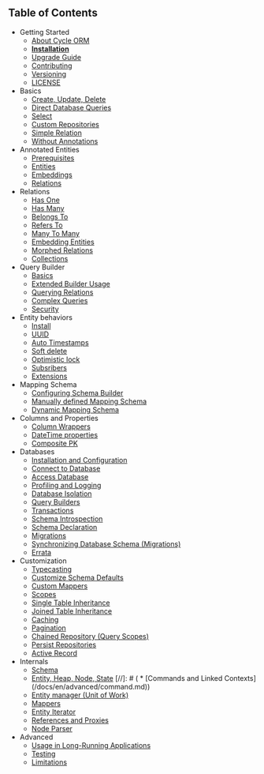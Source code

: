 Table of Contents
----------------

* Getting Started
  * [About Cycle ORM](/docs/en/intro/about.md)
  * [**Installation**](/docs/en/intro/install.md)
  * [Upgrade Guide](/docs/en/intro/upgrade.md)
  * [Contributing](contributing.md)
  * [Versioning](/docs/en/intro/semver.md)
  * [LICENSE](license.md)
* Basics
  * [Create, Update, Delete](/docs/en/basic/crud.md)
  * [Direct Database Queries](/docs/en/basic/direct-database-queries.md)
  * [Select](/docs/en/basic/select.md)
  * [Custom Repositories](/docs/en/basic/repository.md)
  * [Simple Relation](/docs/en/basic/relation.md)
  * [Without Annotations](/docs/en/basic/no-annotations.md)
* Annotated Entities
  * [Prerequisites](/docs/en/annotated/prerequisites.md)
  * [Entities](/docs/en/annotated/entity.md)
  * [Embeddings](/docs/en/annotated/embeddings.md)
  * [Relations](/docs/en/annotated/relations.md)
* Relations
  * [Has One](/docs/en/relation/has-one.md)
  * [Has Many](/docs/en/relation/has-many.md)
  * [Belongs To](/docs/en/relation/belongs-to.md)
  * [Refers To](/docs/en/relation/refers-to.md)
  * [Many To Many](/docs/en/relation/many-to-many.md)
  * [Embedding Entities](/docs/en/relation/embedded.md)
  * [Morphed Relations](/docs/en/relation/morphed.md)
  * [Collections](/docs/en/relation/collections.md)
* Query Builder
  * [Basics](/docs/en/query-builder/basic.md)
  * [Extended Builder Usage](/docs/en/query-builder/extended.md)
  * [Querying Relations](/docs/en/query-builder/relations.md)
  * [Complex Queries](/docs/en/query-builder/complex.md)
  * [Security](/docs/en/query-builder/security.md)
* Entity behaviors
  * [Install](/docs/en/entity-behaviors/install.md)
  * [UUID](/docs/en/entity-behaviors/uuid.md)
  * [Auto Timestamps](/docs/en/entity-behaviors/timestamps.md)
  * [Soft delete](/docs/en/entity-behaviors/soft-delete.md)
  * [Optimistic lock](/docs/en/entity-behaviors/optimistic-lock.md)
  * [Subsribers](/docs/en/entity-behaviors/hooks.md)
  * [Extensions](/docs/en/entity-behaviors/extensions.md)
* Mapping Schema
  * [Configuring Schema Builder](/docs/en/advanced/schema-builder.md)
  * [Manually defined Mapping Schema](/docs/en/advanced/manual.md)
  * [Dynamic Mapping Schema](/docs/en/advanced/dynamic-schema.md)
* Columns and Properties
  * [Column Wrappers](/docs/en/advanced/column-wrappers.md)
  * [DateTime properties](/docs/en/advanced/datetime.md)
  * [Composite PK](/docs/en/advanced/composite-pk.md)
* Databases
  * [Installation and Configuration](/docs/en/database/configuration.md)
  * [Connect to Database](/docs/en/database/connect.md)
  * [Access Database](/docs/en/database/access.md)
  * [Profiling and Logging](/docs/en/database/profiling.md)
  * [Database Isolation](/docs/en/database/isolation.md)
  * [Query Builders](/docs/en/database/query-builders.md)
  * [Transactions](/docs/en/database/transactions.md)
  * [Schema Introspection](/docs/en/database/introspection.md)
  * [Schema Declaration](/docs/en/database/declaration.md)
  * [Migrations](/docs/en/database/migrations.md)
  * [Synchronizing Database Schema (Migrations)](/docs/en/advanced/sync-schema.md)
  * [Errata](/docs/en/database/errata.md)
* Customization
  * [Typecasting](/docs/en/advanced/typecasting.md)
  * [Customize Schema Defaults](/docs/en/advanced/default-classes.md)
  * [Custom Mappers](/docs/en/advanced/custom-mapper.md)
  * [Scopes](/docs/en/advanced/scope.md)
  * [Single Table Inheritance](/docs/en/advanced/single-table-inheritance.md)
  * [Joined Table Inheritance](/docs/en/advanced/joined-table-inheritance.md)
  * [Caching](/docs/en/advanced/caching.md)
  * [Pagination](/docs/en/advanced/pagination.md)
  * [Chained Repository (Query Scopes)](/docs/en/advanced/chained-repository.md)
  * [Persist Repositories](/docs/en/advanced/persist-repository.md)
  * [Active Record](/docs/en/advanced/active-record.md)
* Internals
  * [Schema](/docs/en/advanced/schema.md)
  * [Entity, Heap, Node, State](/docs/en/advanced/entity.md)
    [//]: # (  * [Commands and Linked Contexts]&#40;/docs/en/advanced/command.md&#41;)
  * [Entity manager (Unit of Work)](/docs/en/advanced/entity-manager.md)
  * [Mappers](/docs/en/advanced/mapper.md)
  * [Entity Iterator](/docs/en/advanced/iterator.md)
  * [References and Proxies](/docs/en/advanced/promise.md)
  * [Node Parser](/docs/en/advanced/node-parser.md)
* Advanced
  * [Usage in Long-Running Applications](/docs/en/advanced/daemonizing.md)
  * [Testing](/docs/en/advanced/testing.md)
  * [Limitations](/docs/en/advanced/limitations.md)
